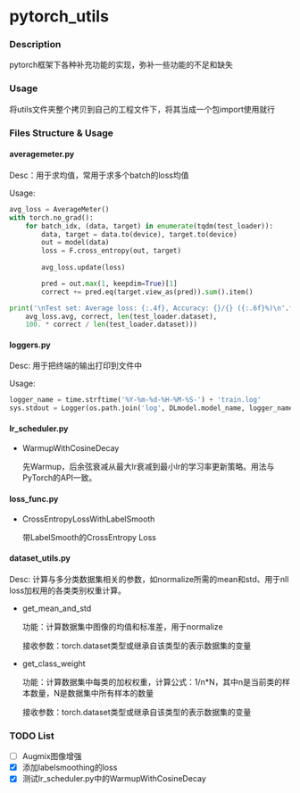 # pytorch_utils

### Description

pytorch框架下各种补充功能的实现，弥补一些功能的不足和缺失

### Usage

将utils文件夹整个拷贝到自己的工程文件下，将其当成一个包import使用就行

### Files Structure & Usage

#### averagemeter.py 
  
Desc：用于求均值，常用于求多个batch的loss均值

Usage:
```python
avg_loss = AverageMeter()
with torch.no_grad():
    for batch_idx, (data, target) in enumerate(tqdm(test_loader)):
        data, target = data.to(device), target.to(device)
        out = model(data)
        loss = F.cross_entropy(out, target)
        
        avg_loss.update(loss)

        pred = out.max(1, keepdim=True)[1]
        correct += pred.eq(target.view_as(pred)).sum().item()

print('\nTest set: Average loss: {:.4f}, Accuracy: {}/{} ({:.6f}%)\n'.format(
    avg_loss.avg, correct, len(test_loader.dataset),
    100. * correct / len(test_loader.dataset)))
```

#### loggers.py

Desc: 用于把终端的输出打印到文件中

Usage:
```python
logger_name = time.strftime('%Y-%m-%d-%H-%M-%S-') + 'train.log'
sys.stdout = Logger(os.path.join('log', DLmodel.model_name, logger_name))   # just for example
```

#### lr_scheduler.py

- WarmupWithCosineDecay
    
    先Warmup，后余弦衰减从最大lr衰减到最小lr的学习率更新策略。用法与PyTorch的API一致。

#### loss_func.py

- CrossEntropyLossWithLabelSmooth

  带LabelSmooth的CrossEntropy Loss

#### dataset_utils.py

Desc: 计算与多分类数据集相关的参数，如normalize所需的mean和std、用于nll loss加权用的各类类别权重计算。

- get_mean_and_std

  功能：计算数据集中图像的均值和标准差，用于normalize
  
  接收参数：torch.dataset类型或继承自该类型的表示数据集的变量
  
- get_class_weight

  功能：计算数据集中每类的加权权重，计算公式：1/n*N，其中n是当前类的样本数量，N是数据集中所有样本的数量

  接收参数：torch.dataset类型或继承自该类型的表示数据集的变量
  



### TODO List
- [ ] Augmix图像增强
- [X] 添加labelsmoothing的loss
- [X] 测试lr_scheduler.py中的WarmupWithCosineDecay
